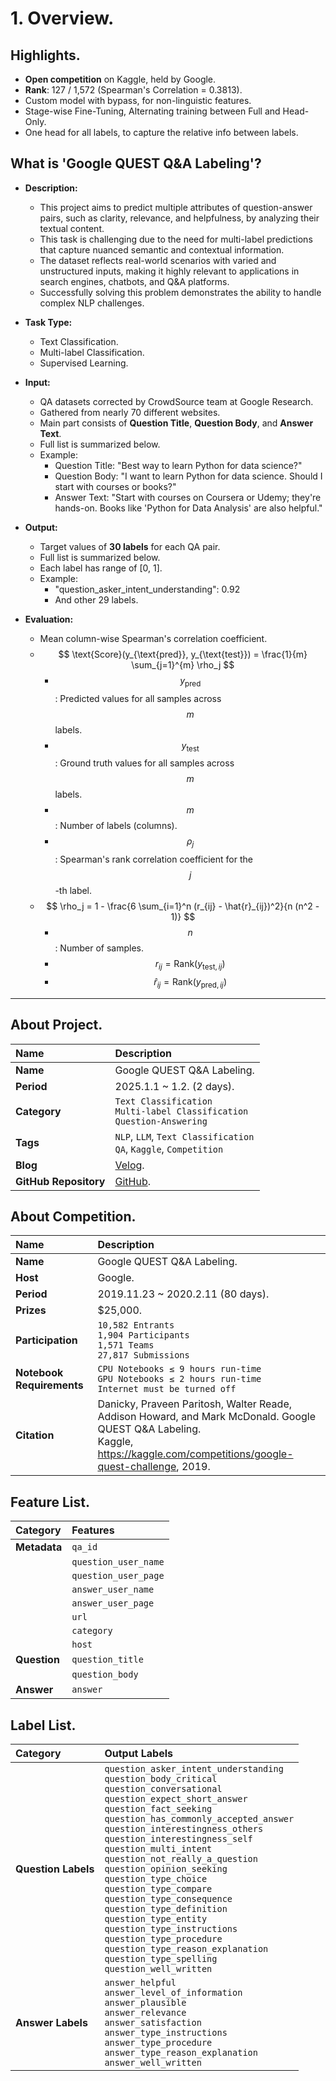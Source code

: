 # 1. Overview.

## Highlights.
- **Open competition** on Kaggle, held by Google.
- **Rank**: 127 / 1,572 (Spearman's Correlation = 0.3813).
- Custom model with bypass, for non-linguistic features.
- Stage-wise Fine-Tuning, Alternating training between Full and Head-Only.
- One head for all labels, to capture the relative info between labels.
  
## What is 'Google QUEST Q&A Labeling'?

- **Description:**  
  - This project aims to predict multiple attributes of question-answer pairs, such as clarity, relevance, and helpfulness, by analyzing their textual content. 
  - This task is challenging due to the need for multi-label predictions that capture nuanced semantic and contextual information. 
  - The dataset reflects real-world scenarios with varied and unstructured inputs, making it highly relevant to applications in search engines, chatbots, and Q&A platforms.
  - Successfully solving this problem demonstrates the ability to handle complex NLP challenges.

- **Task Type:**
  - Text Classification.
  - Multi-label Classification.
  - Supervised Learning.

- **Input:**
  - QA datasets corrected by CrowdSource team at Google Research.
  - Gathered from nearly 70 different websites.
  - Main part consists of **Question Title**, **Question Body**, and **Answer Text**.
  - Full list is summarized below.
  - Example:
    - Question Title: "Best way to learn Python for data science?"
    - Question Body: "I want to learn Python for data science. Should I start with courses or books?"
    - Answer Text: "Start with courses on Coursera or Udemy; they're hands-on. Books like 'Python for Data Analysis' are also helpful."

- **Output:**
  - Target values of **30 labels** for each QA pair.
  - Full list is summarized below.
  - Each label has range of [0, 1].
  - Example:
    - "question_asker_intent_understanding": 0.92
    - And other 29 labels.

- **Evaluation:**
  - Mean column-wise Spearman's correlation coefficient.
  - $$ \text{Score}(y_{\text{pred}}, y_{\text{test}}) = \frac{1}{m} \sum_{j=1}^{m} \rho_j $$
    - $$ y_{\text{pred}} $$: Predicted values for all samples across $$ m $$ labels.
    - $$ y_{\text{test}} $$: Ground truth values for all samples across $$ m $$ labels.
    - $$ m $$: Number of labels (columns).
    - $$ \rho_j $$: Spearman's rank correlation coefficient for the $$ j $$-th label.
  - $$ \rho_j = 1 - \frac{6 \sum_{i=1}^n (r_{ij} - \hat{r}_{ij})^2}{n (n^2 - 1)} $$
    - $$ n $$: Number of samples.
    - $$ r_{ij} = \text{Rank}(y_{\text{test}, ij}) $$
    - $$ \hat{r}_{ij} = \text{Rank}(y_{\text{pred}, ij}) $$

---

## About Project.

| **Name**               | **Description**                                                                                     |
|:------------------------|:----------------------------------------------------------------------------------------------------|
| **Name**               | Google QUEST Q&A Labeling.                                                                          |
| **Period**             | 2025.1.1 ~ 1.2. (2 days).                                                                       |
| **Category**           | `Text Classification`<br>`Multi-label Classification`<br>`Question-Answering`                       |
| **Tags**               | `NLP`, `LLM`, `Text Classification`<br>`QA`, `Kaggle`, `Competition`                        |
| **Blog**               | [Velog]().                                                                                         |
| **GitHub Repository**  | [GitHub]().                                                                                        |



## About Competition.

| **Name**                   | **Description**                                                                                     |
|:----------------------------|:----------------------------------------------------------------------------------------------------|
| **Name**                   | Google QUEST Q&A Labeling.      |
| **Host**                   | Google.                                                                                            |
| **Period**                 | 2019.11.23 ~ 2020.2.11 (80 days).                                                                  |
| **Prizes**                 | $25,000.                                                                                           |
| **Participation**          | `10,582 Entrants`<br>`1,904 Participants`<br>`1,571 Teams`<br>`27,817 Submissions`                  |
| **Notebook Requirements**  | `CPU Notebooks ≤ 9 hours run-time`<br>`GPU Notebooks ≤ 2 hours run-time`<br>`Internet must be turned off` |
| **Citation**               | Danicky, Praveen Paritosh, Walter Reade, Addison Howard, and Mark McDonald. Google QUEST Q&A Labeling.<br>Kaggle, https://kaggle.com/competitions/google-quest-challenge, 2019. |


## Feature List.

| **Category**       | **Features**             |
|:--------------------|:-------------------------|
| **Metadata**        | `qa_id`                 |
|                     | `question_user_name`    |
|                     | `question_user_page`    |
|                     | `answer_user_name`      |
|                     | `answer_user_page`      |
|                     | `url`                   |
|                     | `category`              |
|                     | `host`                  |
| **Question**        | `question_title`        |
|                     | `question_body`         |
| **Answer**          | `answer`                |

## Label List.

| **Category**       | **Output Labels**                                                                                   |
|:--------------------|:----------------------------------------------------------------------------------------------------|
| **Question Labels** | `question_asker_intent_understanding`<br>`question_body_critical`<br>`question_conversational`<br>`question_expect_short_answer`<br>`question_fact_seeking`<br>`question_has_commonly_accepted_answer`<br>`question_interestingness_others`<br>`question_interestingness_self`<br>`question_multi_intent`<br>`question_not_really_a_question`<br>`question_opinion_seeking`<br>`question_type_choice`<br>`question_type_compare`<br>`question_type_consequence`<br>`question_type_definition`<br>`question_type_entity`<br>`question_type_instructions`<br>`question_type_procedure`<br>`question_type_reason_explanation`<br>`question_type_spelling`<br>`question_well_written` |
| **Answer Labels**   | `answer_helpful`<br>`answer_level_of_information`<br>`answer_plausible`<br>`answer_relevance`<br>`answer_satisfaction`<br>`answer_type_instructions`<br>`answer_type_procedure`<br>`answer_type_reason_explanation`<br>`answer_well_written` |

